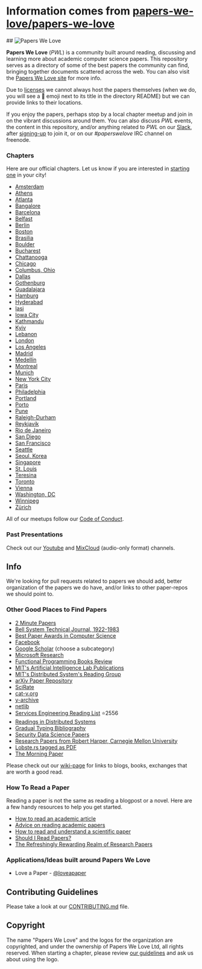# Information comes from [papers-we-love/papers-we-love](https://github.com/papers-we-love/papers-we-love)
﻿## ![Papers We Love](http://paperswelove.org/images/logo-top.svg)

**Papers We Love** (*PWL*) is a community built around reading, discussing and learning more about academic computer science papers. This repository serves as a directory of some of the best papers the community can find, bringing together documents scattered across the web. You can also visit the [Papers We Love site](http://paperswelove.org/) for more info.

Due to [licenses](https://github.com/papers-we-love/papers-we-love/blob/master/.github/CONTRIBUTING.md#respect-content-licenses) we cannot always host the papers themselves (when we do, you will see a :scroll: emoji next to its title in the directory README) but we can provide links to their locations.

If you enjoy the papers, perhaps stop by a local chapter meetup and join in on the vibrant discussions around them. You can also discuss *PWL* events, the content in this repository, and/or anything related to *PWL* on our [Slack](https://paperswelove.slack.com/messages/general/), after [signing-up](http://papersweloveslack.herokuapp.com/) to join it, or on our *#paperswelove* IRC channel on freenode. 

### Chapters

Here are our official chapters. Let us know if you are interested in [starting one](https://github.com/papers-we-love/papers-we-love/wiki/Creating-a-PWL-chapter) in your city!

* [Amsterdam](http://www.meetup.com/papers-we-love-amsterdam/)
* [Athens](https://www.meetup.com/Papers-We-Love-Athens)
* [Atlanta](https://www.meetup.com/Papers-We-Love-Atlanta)
* [Bangalore](http://www.meetup.com/Papers-we-love-Bangalore/)
* [Barcelona](https://www.meetup.com/papers-we-love-bcn/)
* [Belfast](http://www.meetup.com/Papers-We-Love-Belfast/)
* [Berlin](http://www.meetup.com/Papers-We-Love-Berlin/)
* [Boston](http://www.meetup.com/Papers-We-Love-Boston-Cambridge/)
* [Brasilia](http://www.meetup.com/papers-we-love-bsb)
* [Boulder](http://www.meetup.com/Papers-We-Love-Boulder/)
* [Bucharest](http://www.meetup.com/papers-we-love-bucharest/)
* [Chattanooga](http://www.meetup.com/Papers-We-Love-Chattanooga/)
* [Chicago](http://www.meetup.com/papers-we-love-chicago/)
* [Columbus, Ohio](http://www.meetup.com/Papers-We-Love-Columbus/)
* [Dallas](http://www.papersdallas.com/)
* [Gothenburg](https://www.meetup.com/Papers-We-Love-Gothenburg/)
* [Guadalajara](https://www.facebook.com/pwlgdl/)
* [Hamburg](http://www.meetup.com/Papers-We-Love-Hamburg/)
* [Hyderabad](http://www.meetup.com/papers-we-love-hyderabad/)
* [Iasi](http://www.meetup.com/Papers-We-Love-Iasi/)
* [Iowa City](https://www.meetup.com/techcorridorio)
* [Kathmandu](https://www.facebook.com/groups/PapersWeLoveKathmandu/)
* [Kyiv](https://www.facebook.com/groups/PapersWeLoveKyiv)
* [Lebanon](http://www.paperswelovelb.club)
* [London](http://www.meetup.com/papers-we-love-london)
* [Los Angeles](http://www.meetup.com/papers-we-love-la)
* [Madrid](http://www.meetup.com/Papers-We-Love-Madrid/)
* [Medellín](https://www.meetup.com/paperswelovemde/)
* [Montreal](http://www.meetup.com/Papers-We-Love-Montreal/)
* [Munich](http://www.meetup.com/Papers-We-Love-Munich/)
* [New York City](http://www.meetup.com/papers-we-love/)
* [Paris](http://www.meetup.com/Papers-We-Love-Paris/)
* [Philadelphia](http://www.meetup.com/Papers-We-Love-Philadelphia/)
* [Portland](http://www.meetup.com/Papers-We-Love-PDX/)
* [Porto](https://www.meetup.com/Papers-We-Love-Porto)
* [Pune](http://www.meetup.com/Doo-Things)
* [Raleigh-Durham](https://www.meetup.com/Papers-We-Love-Raleigh-Durham/)
* [Reykjavík](http://www.meetup.com/Papers-We-Love-Reykjavik)
* [Rio de Janeiro](https://www.meetup.com/pt-BR/papers-we-love-rio-de-janeiro/)
* [San Diego](http://www.meetup.com/Papers-We-Love-San-Diego/)
* [San Francisco](http://www.meetup.com/papers-we-love-too/)
* [Seattle](http://www.meetup.com/Papers-We-Love-Seattle/)
* [Seoul, Korea](http://www.meetup.com/seoul-tech-society)
* [Singapore](https://www.facebook.com/groups/paperswelovesg/)
* [St. Louis](http://www.meetup.com/Papers-We-Love-in-saint-louis/)
* [Teresina](https://www.meetup.com/pt-BR/Papers-We-Love-Teresina/)
* [Toronto](http://www.meetup.com/Papers-We-Love-Toronto/)
* [Vienna](http://www.meetup.com/Papers-We-Love-Vienna/)
* [Washington, DC](http://www.meetup.com/Papers-We-Love-DC-NoVA/)
* [Winnipeg](http://pwlwpg.ca/)
* [Zürich](https://www.meetup.com/Papers-we-love-Zurich/)

All of our meetups follow our [Code of Conduct](CODE_OF_CONDUCT.md).

### Past Presentations

Check out our [Youtube](https://www.youtube.com/user/PapersWeLove) and [MixCloud](https://www.mixcloud.com/paperswelove/) (audio-only format) channels.

## Info

We're looking for pull requests related to papers we should add, better organization of the papers we do have, and/or links to other paper-repos we should point to.

### Other Good Places to Find Papers

* [2 Minute Papers](https://www.youtube.com/user/keeroyz)
* [Bell System Technical Journal, 1922-1983](https://www.alcatel-lucent.com/bell-labs-journals)
* [Best Paper Awards in Computer Science](http://jeffhuang.com/best_paper_awards.html)
* [Facebook](https://research.fb.com/publications/)
* [Google Scholar](http://scholar.google.com/citations?view_op=top_venues&hl=en&vq=eng) (choose a subcategory)
* [Microsoft Research](http://research.microsoft.com/apps/catalog/default.aspx?t=publications)
* [Functional Programming Books Review](http://alexott.net/en/fp/books/)
* [MIT's Artificial Intelligence Lab Publications](http://dspace.mit.edu/handle/1721.1/39813)
* [MIT's Distributed System's Reading Group](http://dsrg.pdos.csail.mit.edu/)
* [arXiv Paper Repository](http://arxiv.org/)
* [SciRate](https://scirate.com/)
* [cat-v.org](http://doc.cat-v.org/)
* [y-archive](http://yarchive.net/comp/index.html)
* [netlib](http://www.netlib.org/)
* [Services Engineering Reading List](https://github.com/mmcgrana/services-engineering) :star:2556
* [Readings in Distributed Systems](http://christophermeiklejohn.com/distributed/systems/2013/07/12/readings-in-distributed-systems.html)
* [Gradual Typing Bibliography](http://samth.github.io/gradual-typing-bib/)
* [Security Data Science Papers](http://www.covert.io/the-definitive-security-datascience-and-machinelearning-guide/)
* [Research Papers from Robert Harper, Carnegie Mellon University](http://www.cs.cmu.edu/~rwh/papers.html)
* [Lobste.rs tagged as PDF](https://lobste.rs/t/pdf)
* [The Morning Paper](http://blog.acolyer.org/)

Please check out our [wiki-page](https://github.com/papers-we-love/papers-we-love/wiki/Other-Good-Sources-of-Reading-Material) for links to blogs, books, exchanges that are worth a good read.

### How To Read a Paper

Reading a paper is not the same as reading a blogpost or a novel. Here are a few handy resources to help you get started.

* [How to read an academic article](http://organizationsandmarkets.com/2010/08/31/how-to-read-an-academic-article/)
* [Advice on reading academic papers](https://www.cc.gatech.edu/~akmassey/posts/2012-02-15-advice-on-reading-academic-papers.html)
* [How to read and understand a scientific paper](http://violentmetaphors.com/2013/08/25/how-to-read-and-understand-a-scientific-paper-2/)
* [Should I Read Papers?](http://michaelrbernste.in/2014/10/21/should-i-read-papers.html)
* [The Refreshingly Rewarding Realm of Research Papers](https://www.youtube.com/watch?v=8eRx5Wo3xYA)
 
### Applications/Ideas built around Papers We Love

* Love a Paper - [@loveapaper](https://twitter.com/loveapaper)

## Contributing Guidelines

Please take a look at our [CONTRIBUTING.md](https://github.com/papers-we-love/papers-we-love/blob/master/.github/CONTRIBUTING.md) file.

## Copyright

The name "Papers We Love" and the logos for the organization are copyrighted, and under the ownership of Papers We Love Ltd, all rights reserved. When starting a chapter, please review [our guidelines](https://github.com/papers-we-love/papers-we-love/wiki/Creating-a-PWL-chapter) and ask us about using the logo.

